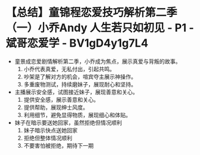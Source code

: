 # 【总结】童锦程恋爱技巧解析第二季（一）小乔Andy 人生若只如初见 - P1 - 斌哥恋爱学 - BV1gD4y1g7L4

-   童景成恋爱剧情解析第二季，小乔成为焦点，展示真爱与背叛的故事。
    1.  小乔代表真爱，无私付出，引起共鸣。
    2.  吵架是了解对方的机会，喧宾夺主展示神操作。
    3.  多重废物测试，持续磨妹子，展现耐心和坚持。
-   主播展示安全感，试图接近妹子，展现善意和关心。
    1.  提供安全感，展示善意和关心。
    2.  提供帮助，展现绅士风度。
    3.  利用细节，避免显得物质，展现细心和体贴。
-   妹子在暗示要送她回家，虽然拒绝但情况顺利
    1.  妹子暗示快点送她回家
    2.  拒绝但整体情况顺利
    3.  不要害怕被拒绝，期待下一期
